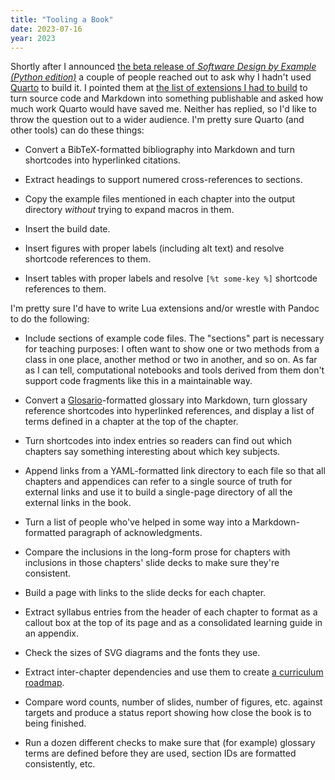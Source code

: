 ```yaml
---
title: "Tooling a Book"
date: 2023-07-16
year: 2023
---
```


Shortly after I announced [the beta release of *Software Design by Example (Python edition)*][announce-beta]
a couple of people reached out to ask why I hadn't used [Quarto][quarto] to build it.
I pointed them at [the list of extensions I had to build][extensions]
to turn source code and Markdown into something publishable
and asked how much work Quarto would have saved me.
Neither has replied,
so I'd like to throw the question out to a wider audience.
I'm pretty sure Quarto (and other tools) can do these things:

-   Convert a BibTeX-formatted bibliography into Markdown
    and turn shortcodes into hyperlinked citations.

-   Extract headings to support numered cross-references to sections.

-   Copy the example files mentioned in each chapter into the output directory
    *without* trying to expand macros in them.

-   Insert the build date.

-   Insert figures with proper labels (including alt text)
    and resolve shortcode references to them.

-   Insert tables with proper labels
    and resolve `[%t some-key %]` shortcode references to them.

I'm pretty sure I'd have to write Lua extensions and/or wrestle with Pandoc
to do the following:

-   Include sections of example code files.
    The "sections" part is necessary for teaching purposes:
    I often want to show one or two methods from a class in one place,
    another method or two in another,
    and so on.
    As far as I can tell,
    computational notebooks and tools derived from them
    don't support code fragments like this in a maintainable way.

-   Convert a [Glosario][glosario]-formatted glossary into Markdown,
    turn glossary reference shortcodes into hyperlinked references,
    and display a list of terms defined in a chapter at the top of the chapter.

-   Turn shortcodes into index entries so readers can find out
    which chapters say something interesting about which key subjects.

-   Append links from a YAML-formatted link directory to each file
    so that all chapters and appendices can refer to a single source of truth for external links
    and use it to build a single-page directory of all the external links in the book.

-   Turn a list of people who've helped in some way
    into a Markdown-formatted paragraph of acknowledgments.

-   Compare the inclusions in the long-form prose for chapters
    with inclusions in those chapters' slide decks
    to make sure they're consistent.
    
-   Build a page with links to the slide decks for each chapter.

-   Extract syllabus entries from the header of each chapter
    to format as a callout box at the top of its page
    and as a consolidated learning guide in an appendix.

-   Check the sizes of SVG diagrams and the fonts they use.

-   Extract inter-chapter dependencies and use them to create
    [a curriculum roadmap][curriculum].

-   Compare word counts, number of slides, number of figures, etc.
    against targets and produce a status report
    showing how close the book is to being finished.

-   Run a dozen different checks to make sure that (for example)
    glossary terms are defined before they are used,
    section IDs are formatted consistently, etc.

[announce-beta]: https://third-bit.com/2023/07/12/sdxpy-beta/
[curriculum]: https://third-bit.com/2019/03/30/curriculum-roadmap/
[extensions]: https://third-bit.com/2023/06/12/book-extensions/
[glosario]: https://glosario.carpentries.org/
[quarto]: https://quarto.org/
